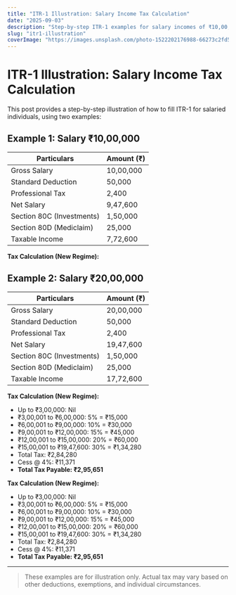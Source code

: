 ```yaml
---
title: "ITR-1 Illustration: Salary Income Tax Calculation"
date: "2025-09-03"
description: "Step-by-step ITR-1 examples for salary incomes of ₹10,00,000 and ₹20,00,000."
slug: "itr1-illustration"
coverImage: "https://images.unsplash.com/photo-1522202176988-66273c2fd55f?auto=format&fit=crop&w=800&q=80"
---
```


# ITR-1 Illustration: Salary Income Tax Calculation

This post provides a step-by-step illustration of how to fill ITR-1 for salaried individuals, using two examples:


## Example 1: Salary ₹10,00,000

| Particulars                | Amount (₹) |
|---------------------------|------------|
| Gross Salary              | 10,00,000  |
| Standard Deduction        | 50,000     |
| Professional Tax          | 2,400      |
| Net Salary                | 9,47,600   |
| Section 80C (Investments) | 1,50,000   |
| Section 80D (Mediclaim)   | 25,000     |
| Taxable Income            | 7,72,600   |


**Tax Calculation (New Regime):**

## Example 2: Salary ₹20,00,000

| Particulars                | Amount (₹) |
|---------------------------|------------|
| Gross Salary              | 20,00,000  |
| Standard Deduction        | 50,000     |
| Professional Tax          | 2,400      |
| Net Salary                | 19,47,600  |
| Section 80C (Investments) | 1,50,000   |
| Section 80D (Mediclaim)   | 25,000     |
| Taxable Income            | 17,72,600  |

**Tax Calculation (New Regime):**
- Up to ₹3,00,000: Nil
- ₹3,00,001 to ₹6,00,000: 5% = ₹15,000
- ₹6,00,001 to ₹9,00,000: 10% = ₹30,000
- ₹9,00,001 to ₹12,00,000: 15% = ₹45,000
- ₹12,00,001 to ₹15,00,000: 20% = ₹60,000
- ₹15,00,001 to ₹19,47,600: 30% = ₹1,34,280
- Total Tax: ₹2,84,280
- Cess @ 4%: ₹11,371
- **Total Tax Payable: ₹2,95,651**



**Tax Calculation (New Regime):**
- Up to ₹3,00,000: Nil
- ₹3,00,001 to ₹6,00,000: 5% = ₹15,000
- ₹6,00,001 to ₹9,00,000: 10% = ₹30,000
- ₹9,00,001 to ₹12,00,000: 15% = ₹45,000
- ₹12,00,001 to ₹15,00,000: 20% = ₹60,000
- ₹15,00,001 to ₹19,47,600: 30% = ₹1,34,280
- Total Tax: ₹2,84,280
- Cess @ 4%: ₹11,371
- **Total Tax Payable: ₹2,95,651**

---

> These examples are for illustration only. Actual tax may vary based on other deductions, exemptions, and individual circumstances.
